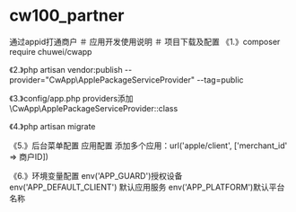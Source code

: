 # cw100_partner
通过appid打通商户
＃ 应用开发使用说明 
＃ 项目下载及配置 
《1.》composer require chuwei/cwapp

《2.》php artisan vendor:publish --provider="CwApp\ApplePackageServiceProvider" --tag=public

《3.》config/app.php providers添加 \CwApp\ApplePackageServiceProvider::class

《4.》php artisan migrate

《5.》后台菜单配置 应用配置 添加多个应用：url('apple/client', ['merchant_id' => 商户ID])

《6.》环境变量配置 env('APP_GUARD')授权设备 env('APP_DEFAULT_CLIENT') 默认应用服务 env('APP_PLATFORM')默认平台名称 